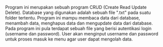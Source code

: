 Program ini merupakan sebuah program CRUD (Create Read Update Delete). 
Database yang digunakan adalah sebuah file ".txt" pada suatu folder tertentu. 
Program ini mampu membaca data dari database, menambah data, menghapus data dan mengupdate data dari database.
Pada program ini pula terdapat sebuah file yang berisi autentikasi login (username dan password). User akan menginput 
username dan password untuk proses masuk ke menu agar user dapat mengolah data.
